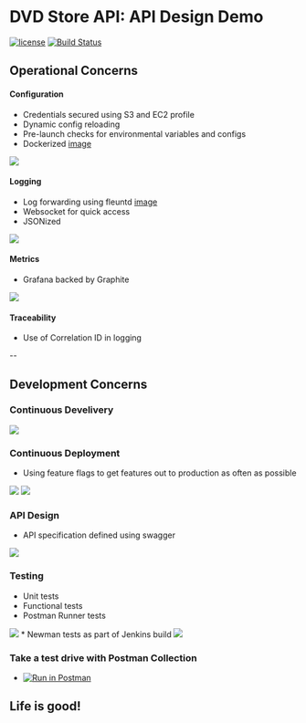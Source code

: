 # DVD Store API: API Design Demo

[![license](https://img.shields.io/github/license/mashape/apistatus.svg?maxAge=2592000)](https://github.com/scott-seo/dvdstore-api/blob/master/LICENSE)
[![Build Status](https://travis-ci.org/scott-seo/dvdstore-api.svg?branch=master)](https://travis-ci.org/scott-seo/dvdstore-api)

## Operational Concerns

#### Configuration
  * Credentials secured using S3 and EC2 profile
  * Dynamic config reloading
  * Pre-launch checks for environmental variables and configs 
  * Dockerized [image](https://hub.docker.com/r/scottseo/dvdstore-api/)
  <img src="https://github.com/scott-seo/dvdstore-api/blob/master/images/configuration.png">

#### Logging
  * Log forwarding using fleuntd [image](https://hub.docker.com/r/scottseo/custom-fluentd/)
  * Websocket for quick access
  * JSONized
  <img src="https://github.com/scott-seo/dvdstore-api/blob/master/images/loggly.png">

#### Metrics
  * Grafana backed by Graphite
  <img src="https://github.com/scott-seo/dvdstore-api/blob/master/images/grafana.png">

#### Traceability
  * Use of Correlation ID in logging

--

## Development Concerns

### Continuous Develivery
<img src="https://github.com/scott-seo/dvdstore-api/blob/master/images/pipeline3.png">

### Continuous Deployment 
  * Using feature flags to get features out to production as often as possible
  <img src="https://github.com/scott-seo/dvdstore-api/blob/master/images/togglz-main.png">
  <img src="https://github.com/scott-seo/dvdstore-api/blob/master/images/togglz-activation.png">

### API Design
  * API specification defined using swagger
  <img src="https://github.com/scott-seo/dvdstore-api/blob/master/images/api-spec.png"> 

### Testing
  * Unit tests
  * Functional tests
  * Postman Runner tests
  <img src="https://github.com/scott-seo/dvdstore-api/blob/master/images/postman_runner.png">
  * Newman tests as part of Jenkins build
  <img src="https://github.com/scott-seo/dvdstore-api/blob/master/images/newman_run.png">
  
### Take a test drive with Postman Collection
  * [![Run in Postman](https://run.pstmn.io/button.svg)](https://app.getpostman.com/run-collection/dcbaa42eea227cc9d300)
  
## Life is good!